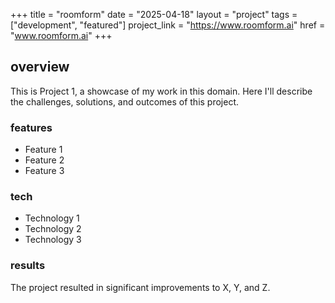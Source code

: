 +++
title = "roomform"
date = "2025-04-18"
layout = "project"
tags = ["development", "featured"]
project_link = "https://www.roomform.ai"
href = "www.roomform.ai"
+++

## overview

This is Project 1, a showcase of my work in this domain. Here I'll describe the challenges, solutions, and outcomes of this project.

### features

- Feature 1
- Feature 2
- Feature 3

### tech

- Technology 1
- Technology 2
- Technology 3

### results

The project resulted in significant improvements to X, Y, and Z. 